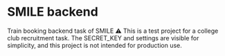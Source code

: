 # SMILE backend
Train booking backend task of SMILE
⚠️ This is a test project for a college club recruitment task. The SECRET_KEY and settings are visible for simplicity, and this project is not intended for production use.